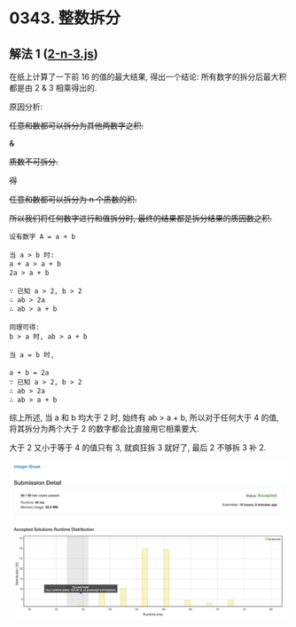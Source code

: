# 0343. 整数拆分

## 解法 1 ([2-n-3.js](./2-n-3.js))

在纸上计算了一下前 16 的值的最大结果, 得出一个结论: 所有数字的拆分后最大积都是由 2 & 3 相乘得出的.

原因分析:

~~任意和数都可以拆分为其他两数字之积.~~

~~&~~

~~质数不可拆分.~~

~~得~~

~~任意和数都可以拆分为 n 个质数的积.~~

~~所以我们将任何数字进行和值拆分时, 最终的结果都是拆分结果的质因数之积.~~

```
设有数字 A = a + b

当 a > b 时:
a + a > a + b
2a > a + b

∵ 已知 a > 2, b > 2
∴ ab > 2a
∴ ab > a + b
  
同理可得:
b > a 时, ab > a + b

当 a = b 时,

a + b = 2a
∵ 已知 a > 2, b > 2
∴ ab > 2a
∴ ab > a + b
```

综上所述, 当 a 和 b 均大于 2 时, 始终有 ab > a + b, 所以对于任何大于 4 的值, 将其拆分为两个大于 2 的数字都会比直接用它相乘要大.

大于 2 又小于等于 4 的值只有 3, 就疯狂拆 3 就好了, 最后 2 不够拆 3 补 2.

![成绩](assets/2-n-3.png)
